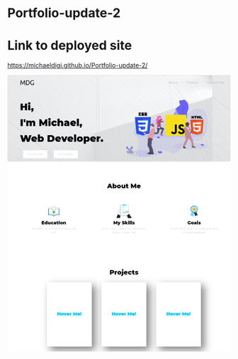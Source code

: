 # Portfolio-update-2


# Link to deployed site
https://michaeldigi.github.io/Portfolio-update-2/

![Screenshot](images/app.PNG)

